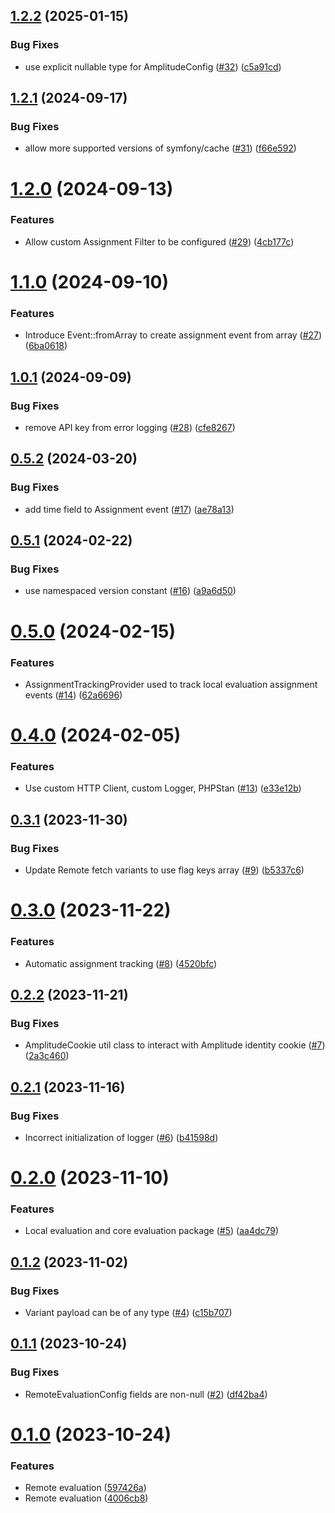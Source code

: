 ## [1.2.2](https://github.com/amplitude/experiment-php-server/compare/1.2.1...1.2.2) (2025-01-15)


### Bug Fixes

* use explicit nullable type for AmplitudeConfig ([#32](https://github.com/amplitude/experiment-php-server/issues/32)) ([c5a91cd](https://github.com/amplitude/experiment-php-server/commit/c5a91cd0d000e07cfab6b527601631252ecd0a87))

## [1.2.1](https://github.com/amplitude/experiment-php-server/compare/1.2.0...1.2.1) (2024-09-17)


### Bug Fixes

* allow more supported versions of symfony/cache ([#31](https://github.com/amplitude/experiment-php-server/issues/31)) ([f66e592](https://github.com/amplitude/experiment-php-server/commit/f66e59243b81418d050fe94e2ce2bbb4fc6dc8a3))

# [1.2.0](https://github.com/amplitude/experiment-php-server/compare/1.1.0...1.2.0) (2024-09-13)


### Features

* Allow custom Assignment Filter to be configured ([#29](https://github.com/amplitude/experiment-php-server/issues/29)) ([4cb177c](https://github.com/amplitude/experiment-php-server/commit/4cb177cc181ca6f6e86aff12fb7d5544cc79190c))

# [1.1.0](https://github.com/amplitude/experiment-php-server/compare/1.0.1...1.1.0) (2024-09-10)


### Features

* Introduce Event::fromArray to create assignment event from array ([#27](https://github.com/amplitude/experiment-php-server/issues/27)) ([6ba0618](https://github.com/amplitude/experiment-php-server/commit/6ba0618f60a44c324cbec9a47a416d80f7cebb8e))

## [1.0.1](https://github.com/amplitude/experiment-php-server/compare/1.0.0...1.0.1) (2024-09-09)


### Bug Fixes

* remove API key from error logging ([#28](https://github.com/amplitude/experiment-php-server/issues/28)) ([cfe8267](https://github.com/amplitude/experiment-php-server/commit/cfe826710b258e56ba78a7eb4dcc6f4394428e02))

## [0.5.2](https://github.com/amplitude/experiment-php-server/compare/0.5.1...0.5.2) (2024-03-20)


### Bug Fixes

* add time field to Assignment event ([#17](https://github.com/amplitude/experiment-php-server/issues/17)) ([ae78a13](https://github.com/amplitude/experiment-php-server/commit/ae78a130e2d711e6642ce9f226fb949254126d2d))

## [0.5.1](https://github.com/amplitude/experiment-php-server/compare/0.5.0...0.5.1) (2024-02-22)


### Bug Fixes

* use namespaced version constant ([#16](https://github.com/amplitude/experiment-php-server/issues/16)) ([a9a6d50](https://github.com/amplitude/experiment-php-server/commit/a9a6d50d68d9de84f27dde9bbcd248f864f7cf04))

# [0.5.0](https://github.com/amplitude/experiment-php-server/compare/0.4.0...0.5.0) (2024-02-15)


### Features

* AssignmentTrackingProvider used to track local evaluation assignment events ([#14](https://github.com/amplitude/experiment-php-server/issues/14)) ([62a6696](https://github.com/amplitude/experiment-php-server/commit/62a66960c744b0c7b91793146da4979e8cb57bf0))

# [0.4.0](https://github.com/amplitude/experiment-php-server/compare/0.3.1...0.4.0) (2024-02-05)


### Features

* Use custom HTTP Client, custom Logger, PHPStan ([#13](https://github.com/amplitude/experiment-php-server/issues/13)) ([e33e12b](https://github.com/amplitude/experiment-php-server/commit/e33e12bfb79563e30297bd04c11e8c747f4223d9))

## [0.3.1](https://github.com/amplitude/experiment-php-server/compare/0.3.0...0.3.1) (2023-11-30)


### Bug Fixes

* Update Remote fetch variants to use flag keys array ([#9](https://github.com/amplitude/experiment-php-server/issues/9)) ([b5337c6](https://github.com/amplitude/experiment-php-server/commit/b5337c6b8c495783f63f984a3dba497d04eb9d38))

# [0.3.0](https://github.com/amplitude/experiment-php-server/compare/0.2.2...0.3.0) (2023-11-22)


### Features

* Automatic assignment tracking ([#8](https://github.com/amplitude/experiment-php-server/issues/8)) ([4520bfc](https://github.com/amplitude/experiment-php-server/commit/4520bfce8886a9cbdd0b7692480f6a22d915adc0))

## [0.2.2](https://github.com/amplitude/experiment-php-server/compare/0.2.1...0.2.2) (2023-11-21)


### Bug Fixes

* AmplitudeCookie util class to interact with Amplitude identity cookie ([#7](https://github.com/amplitude/experiment-php-server/issues/7)) ([2a3c460](https://github.com/amplitude/experiment-php-server/commit/2a3c460e13bb2846d49d01aa2e216632af78b529))

## [0.2.1](https://github.com/amplitude/experiment-php-server/compare/0.2.0...0.2.1) (2023-11-16)


### Bug Fixes

* Incorrect initialization of logger ([#6](https://github.com/amplitude/experiment-php-server/issues/6)) ([b41598d](https://github.com/amplitude/experiment-php-server/commit/b41598d468b7afc47805daacad14ef37a63fdcdb))

# [0.2.0](https://github.com/amplitude/experiment-php-server/compare/0.1.2...0.2.0) (2023-11-10)


### Features

* Local evaluation and core evaluation package ([#5](https://github.com/amplitude/experiment-php-server/issues/5)) ([aa4dc79](https://github.com/amplitude/experiment-php-server/commit/aa4dc795228d00bab005bc8233315ad7510f5500))

## [0.1.2](https://github.com/amplitude/experiment-php-server/compare/0.1.1...0.1.2) (2023-11-02)


### Bug Fixes

* Variant payload can be of any type ([#4](https://github.com/amplitude/experiment-php-server/issues/4)) ([c15b707](https://github.com/amplitude/experiment-php-server/commit/c15b7075d4d58c4107c97746809c0fbd6d131945))

## [0.1.1](https://github.com/amplitude/experiment-php-server/compare/v0.1.0...0.1.1) (2023-10-24)


### Bug Fixes

* RemoteEvaluationConfig fields are non-null ([#2](https://github.com/amplitude/experiment-php-server/issues/2)) ([df42ba4](https://github.com/amplitude/experiment-php-server/commit/df42ba4ad3a6fc6e071fafa4ee79fed1e759e728))

# [0.1.0](https://github.com/amplitude/experiment-php-server/compare/0.0.0...0.1.0) (2023-10-24)


### Features

* Remote evaluation ([597426a](https://github.com/amplitude/experiment-php-server/commit/597426a10a4ca4cdb901ab0468273c267fc90a6e))
* Remote evaluation ([4006cb8](https://github.com/amplitude/experiment-php-server/commit/4006cb8752d00dee490febefa66c148fa1690268))
